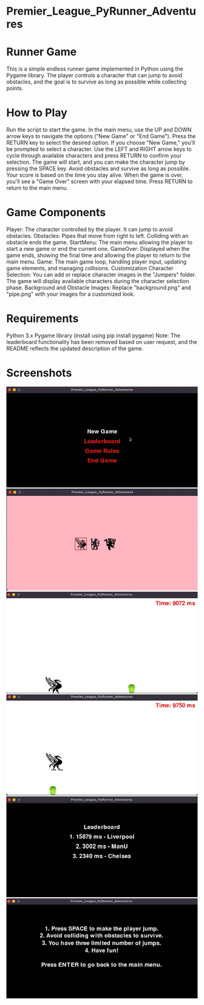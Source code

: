 # Premier_League_PyRunner_Adventures

# Runner Game
This is a simple endless runner game implemented in Python using the Pygame library. The player controls a character that can jump to avoid obstacles, and the goal is to survive as long as possible while collecting points.

# How to Play
Run the script to start the game.
In the main menu, use the UP and DOWN arrow keys to navigate the options ("New Game" or "End Game").
Press the RETURN key to select the desired option.
If you choose "New Game," you'll be prompted to select a character. Use the LEFT and RIGHT arrow keys to cycle through available characters and press RETURN to confirm your selection.
The game will start, and you can make the character jump by pressing the SPACE key.
Avoid obstacles and survive as long as possible. Your score is based on the time you stay alive.
When the game is over, you'll see a "Game Over" screen with your elapsed time. Press RETURN to return to the main menu.

# Game Components
Player: The character controlled by the player. It can jump to avoid obstacles.
Obstacles: Pipes that move from right to left. Colliding with an obstacle ends the game.
StartMenu: The main menu allowing the player to start a new game or end the current one.
GameOver: Displayed when the game ends, showing the final time and allowing the player to return to the main menu.
Game: The main game loop, handling player input, updating game elements, and managing collisions.
Customization
Character Selection: You can add or replace character images in the "Jumpers" folder. The game will display available characters during the character selection phase.
Background and Obstacle Images: Replace "background.png" and "pipe.png" with your images for a customized look.

# Requirements
Python 3.x
Pygame library (install using pip install pygame)
Note: The leaderboard functionality has been removed based on user request, and the README reflects the updated description of the game.

# Screenshots 
![Local Image](Screenshots/1.png)
![Local Image](Screenshots/2.png)
![Local Image](Screenshots/3.png)
![Local Image](Screenshots/4.png)
![Local Image](Screenshots/5.png)
![Local Image](Screenshots/6.png)



